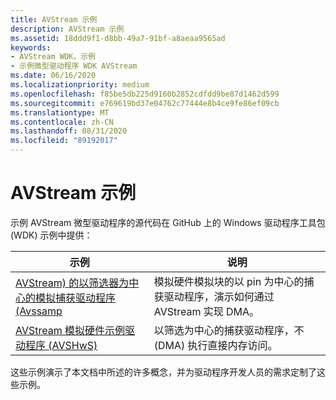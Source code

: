 ```yaml
---
title: AVStream 示例
description: AVStream 示例
ms.assetid: 18ddd9f1-d8bb-49a7-91bf-a8aeaa9565ad
keywords:
- AVStream WDK，示例
- 示例微型驱动程序 WDK AVStream
ms.date: 06/16/2020
ms.localizationpriority: medium
ms.openlocfilehash: f85be5db225d9160b2852cdfdd9be87d1462d599
ms.sourcegitcommit: e769619bd37e04762c77444e8b4ce9fe86ef09cb
ms.translationtype: MT
ms.contentlocale: zh-CN
ms.lasthandoff: 08/31/2020
ms.locfileid: "89192017"
---
```

# <a name="avstream-samples"></a>AVStream 示例

示例 AVStream 微型驱动程序的源代码在 GitHub 上的 Windows 驱动程序工具包 (WDK) 示例中提供：

| 示例 | 说明 |
|--|--|
| [AVStream) 的以筛选器为中心的模拟捕获驱动程序 (Avssamp ](/samples/microsoft/windows-driver-samples/avstream-filter-centric-simulated-capture-sample-driver-avssamp/) | 模拟硬件模拟块的以 pin 为中心的捕获驱动程序，演示如何通过 AVStream 实现 DMA。 |
| [AVStream 模拟硬件示例驱动程序 (AVSHwS) ](/samples/microsoft/windows-driver-samples/avstream-simulated-hardware-sample-driver-avshws/) | 以筛选为中心的捕获驱动程序，不 (DMA) 执行直接内存访问。 |

这些示例演示了本文档中所述的许多概念，并为驱动程序开发人员的需求定制了这些示例。